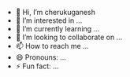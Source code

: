 - 👋 Hi, I’m cherukuganesh
- 👀 I’m interested in ...
- 🌱 I’m currently learning ...
- 💞️ I’m looking to collaborate on ...
- 📫 How to reach me ...
- 😄 Pronouns: ...
- ⚡ Fun fact: ...

<!---
vankudothMamatha/vankudothMamatha is a ✨ special ✨ repository because its `README.md` (this file) appears on your GitHub profile.
You can click the Preview link to take a look at your changes.
--->
